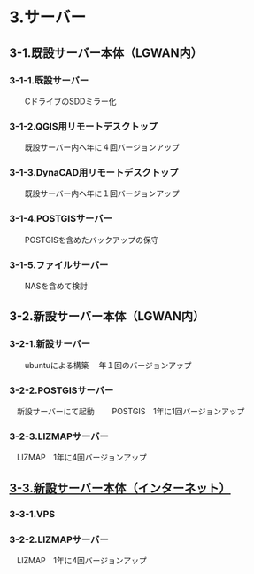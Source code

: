 # 3.サーバー  
## 3-1.既設サーバー本体（LGWAN内） 
### 3-1-1.既設サーバー  
　　CドライブのSDDミラー化
### 3-1-2.QGIS用リモートデスクトップ
　　既設サーバー内へ年に４回バージョンアップ
### 3-1-3.DynaCAD用リモートデスクトップ 
　　既設サーバー内へ年に１回バージョンアップ
### 3-1-4.POSTGISサーバー  
　　POSTGISを含めたバックアップの保守  
### 3-1-5.ファイルサーバー  
　　NASを含めて検討

## 3-2.新設サーバー本体（LGWAN内）
### 3-2-1.新設サーバー
　　ubuntuによる構築
  　年１回のバージョンアップ
### 3-2-2.POSTGISサーバー  
　新設サーバーにて起動
　　POSTGIS　1年に1回バージョンアップ  
### 3-2-3.LIZMAPサーバー 
  　LIZMAP　1年に4回バージョンアップ 
  
## [3-3.新設サーバー本体（インターネット）  ](https://github.com/city-soja-chiiki/QGIS-3/blob/main/3-3.%E6%96%B0%E8%A8%AD%E3%82%B5%E3%83%BC%E3%83%90%E3%83%BC%E6%9C%AC%E4%BD%93%EF%BC%88%E3%82%A4%E3%83%B3%E3%82%BF%E3%83%BC%E3%83%8D%E3%83%83%E3%83%88%EF%BC%89%203-3-1.VPS%203-2-2.LIZMAP%E3%82%B5%E3%83%BC%E3%83%90%E3%83%BC.md)
### 3-3-1.VPS  
### 3-2-2.LIZMAPサーバー  
  　LIZMAP　1年に4回バージョンアップ  

